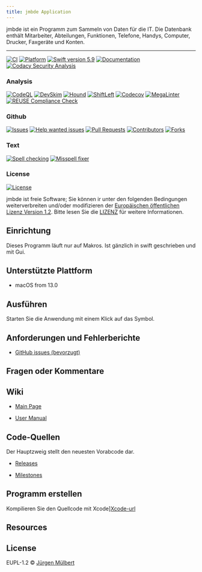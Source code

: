 ```yaml
---
title: jmbde Application
---
```


jmbde ist ein Programm zum Sammeln von Daten für die IT. Die Datenbank enthält Mitarbeiter, Abteilungen, Funktionen, Telefone, Handys, Computer, Drucker, Faxgeräte und Konten.

---

[![CI][ci-badge]][ci-url]
[![Platform]][platform]
[![Swift version 5.9][swift5_9-shield]][swift-url]
[![Documentation][documentation-shield]][documentation-url]
[![Codacy Security Analysis][codacy-shield]][codacy-url]

### Analysis

[![CodeQL][codeql-shield]][codeql-url]
[![DevSkim][devskim-shield]][devskim-url]
[![Hound][hound-shield]][hound-url]
[![ShiftLeft][shiftleft-shield]][shiftleft-url]
[![Codecov][codecov-shield]][codecov-url]
[![MegaLinter][megalinter-shield]][megalinter-url]
[![REUSE Compliance Check][reuse-check-shield]][reuse-check-url]

### Github

[![Issues][issues-shield]][issues-url]
[![Help wanted issues][help-issues-shield]][help-issues-url]
[![Pull Requests][pr-shield]][pr-url]
[![Contributors][contributors-shield]][contributors-url]
[![Forks][forks-shield]][forks-url]

### Text

[![Spell checking][spell-check-badge]][spell-check-url]
[![Misspell fixer][misspell_fixer-shield]][misspell_fixer-url]

### License

[![License][license-shield]][license-url]

jmbde ist freie Software; Sie können ir unter den folgenden Bedingungen weiterverbreiten und/oder modifizieren
der [Europäischen öffentlichen Lizenz Version 1.2][license-url].
Bitte lesen Sie die [LIZENZ][license-project] für weitere Informationen.

## Einrichtung

Dieses Programm läuft nur auf Makros. Ist gänzlich in swift geschrieben und mit Gui.

## Unterstützte Plattform

- macOS from 13.0

## Ausführen

Starten Sie die Anwendung mit einem Klick auf das Symbol.

## Anforderungen und Fehlerberichte

- [GitHub issues (bevorzugt)][issues-url]

## Fragen oder Kommentare

## Wiki

- [Main Page][project-wiki]

- [User Manual][documentation-url]

## Code-Quellen

Der Hauptzweig stellt den neuesten Vorabcode dar.

- [Releases][releases_url]

- [Milestones][milestones]

## Programm erstellen

Kompilieren Sie den Quellcode mit Xcode][Xcode-url]

## Resources

## License

EUPL-1.2 © [Jürgen Mülbert][license-url]

<!-- MARKDOWN LINKS & IMAGES -->
<!-- https://www.markdownguide.org/basic-syntax/#reference-style-links -->

<!-- GitHub -->

[milestones]: https://github.com/jmuelbert/jmbde-macos/milestones
[repo-url]: https://github.com/jmuelbert/jmbde-macos
[project-wiki]: https://github.com/jmuelbert/jmbde-macos/wiki
[project-url]: https://github.com/users/jmuelbert/projects/13
[contributors-shield]: https://img.shields.io/github/contributors/jmuelbert/jmbde-macos
[contributors-url]: https://github.com/jmuelbert/jmbde-macos/graphs/contributors
[pr-shield]: https://img.shields.io/github/issues-pr-raw/jmuelbert/jmbde-macos.svg
[pr-url]: https://github.com/jmuelbert/jmbde-macos/pulls
[forks-shield]: https://img.shields.io/github/forks/jmuelbert/jmbde-macos
[forks-url]: https://github.com/jmuelbert/jmbde-macos/network/members
[issues-shield]: https://img.shields.io/github/issues-raw/jmuelbert/jmbde-macos
[issues-url]: https://github.com//jmuelbert/jmbde-macos/issues
[help-issues-shield]: https://img.shields.io/github/issues/jmuelbert/jmbde-macos/help%20wanted
[help-issues-url]: https://github.com/jmuelbert/jmbde-macos/issues?q=is%3Aissue+is%3Aopen+label%3A%22help+wanted%22
[releases_shield]: https://img.shields.io/github/downloads/jmuelbert/jmbde-macos/total?label=downloads%40all
[releases_url]: https://github.com/jmuelbert/jmbde-macos/releases
[documentation-shield]: https://img.shields.io/badge/Documentation-latest-blue.svg
[documentation-url]: https://jmuelbert.github.io/jmbde-macos
[downloads_all-shield]: https://img.shields.io/github/downloads/jmuelbert/jmbde-macos/total?label=downloads%40all
[downloads_all-url]: https://github.com/jmuelbert/jmbde-macos/releases

<!-- Build -->

[ci-badge]: https://github.com/jmuelbert/jmbde-macos/actions/workflows/ci.yml/badge.svg
[ci-url]: https://github.com/jmuelbert/jmbde-macos/actions/workflows/ci.yml

<!-- Platform and Languages -->

[swift5_9-shield]: https://img.shields.io/badge/swift-5.9-orange.svg
[swift-url]: https://swift.org
[platform]: https://img.shields.io/badge/platforms-macOS%2013.0-F28D00.svg
[Xcode-url]: https://itunes.apple.com/de/app/xcode/id497799835?mt=12
[jazzy-url]: <!-- Analysis -->
[codacy-shield]: https://app.codacy.com/project/badge/Grade/a5c6114861fd41028dff6cb0494cfa5f
[codacy-url]: https://app.codacy.com/gh/jmuelbert/jmbde-macos/dashboard?utm_source=gh&utm_medium=referral&utm_content=&utm_campaign=Badge_grade
[codeql-shield]: https://github.com/jmuelbert/jmbde-macos/actions/workflows/codeql-analysis.yml/badge.svg
[codeql-url]: https://github.com/jmuelbert/jmbde-macos/actions/workflows/codeql-analysis.yml
[devskim-shield]: https://github.com/jmuelbert/jmbde-macos/actions/workflows/devskim-analysis.yml/badge.svg
[devskim-url]: https://github.com/jmuelbert/jmbde-macos/actions/workflows/devskim-analysis.yml
[hound-shield]: https://img.shields.io/badge/Reviewed_by-Hound-8E64B0.svg
[hound-url]: https://houndci.com
[shiftleft-shield]: https://github.com/jmuelbert/jmbde-macos/actions/workflows/shiftleft-analysis.yml/badge.svg
[shiftleft-url]: https://github.com/jmuelbert/jmbde-macos/actions/workflows/shiftleft-analysis.yml
[codecov-url]: https://codecov.io/gh/jmuelbert/jmbde-macos
[codecov-shield]: https://codecov.io/gh/jmuelbert/jmbde-macos/branch/master/graph/badge.svg
[megalinter-shield]: https://github.com/jmuelbert/jmbde-macos/actions/workflows/mega-linter.yml/badge.svg
[megalinter-url]: https://github.com/jmuelbert/jmbde-macos/actions/workflows/mega-linter.yml
[reuse-check-shield]: https://github.com/jmuelbert/jmbde-macos/actions/workflows/reuse-check.yml/badge.svg
[reuse-check-url]: https://github.com/jmuelbert/jmbde-macos/actions/workflows/reuse-check.yml

<!-- Text/Spell checkers -->

[spell-check-badge]: https://github.com/jmuelbert/jmbde-macos/actions/workflows/spelling2.yml/badge.svg
[spell-check-url]: https://github.com/jmuelbert/jmbde-macos/actions/workflows/spelling2.yml
[misspell_fixer-shield]: https://github.com/jmuelbert/jmbde-macos/workflows/Misspell%20fixer/badge.svg
[misspell_fixer-url]: https://github.com/marketplace/actions/misspell-fixer-action

<!-- Licenses -->

[license-shield]: https://img.shields.io/badge/license-EUPL-blue.svg
[license-url]: https://github.com/jmuelbert/jmbde-macos/blob/master/LICENSE
[license-eupl12]: https://joinup.ec.europa.eu/page/eupl-text-11-12
[license-project]: https://github.com/jmuelbert/jmbde-macos/blob/main/LICENSE

